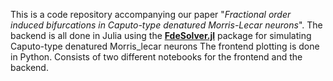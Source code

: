 This is a code repository accompanying our paper "*Fractional order induced bifurcations in Caputo-type denatured Morris-Lecar neurons*". 
The backend is all done in Julia using the **[FdeSolver.jl](https://github.com/JuliaTurkuDataScience/FdeSolver.jl)** package for simulating Caputo-type denatured Morris_lecar neurons
The frontend plotting is done in Python.
Consists of two different notebooks for the frontend and the backend.
